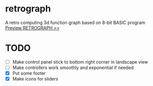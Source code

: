 # retrograph
A retro computing 3d function graph based on 8-bit BASIC program  
[Preview RETROGRAPH >>](https://dom-void.github.io/retrograph/)

# TODO
- [ ] Make control panel stick to bottom right corner in landscape view
- [ ] Make controllers work smoothly and exponential if needed
- [x] Put some footer
- [x] Make icons for sliders
